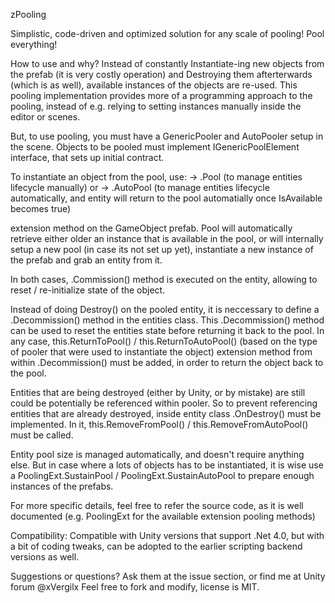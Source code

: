 zPooling

Simplistic, code-driven and optimized solution for any scale of pooling! Pool everything!

How to use and why?
         Instead of constantly Instantiate-ing new objects from the prefab (it is very costly operation) and Destroying them afterterwards (which is as well), available instances of the objects are re-used.
         This pooling implementation provides more of a programming approach to the pooling, instead of e.g. relying to setting instances manually inside the editor or scenes.

But, to use pooling, you must have a GenericPooler and AutoPooler setup in the scene.
Objects to be pooled must implement IGenericPoolElement interface, that sets up initial contract.
          
To instantiate an object from the pool, use:
        → .Pool<T> (to manage entities lifecycle manually) or
        → .AutoPool<T>  (to manage entities lifecycle automatically, and entity will return to the pool automatially once IsAvailable becomes true)

extension method on the GameObject prefab. Pool will automatically retrieve either older an instance that is available in the pool, or will internally setup a new pool (in case its not set up yet),
instantiate a new instance of the prefab and grab an entity from it.

In both cases, .Commission() method is executed on the entity, allowing to reset / re-initialize state of the object.
       
Instead of doing Destroy() on the pooled entity, it is neccessary to define a .Decommission() method in the entities class. This .Decommission() method can be used to reset the entities state
before returning it back to the pool. In any case, this.ReturnToPool() / this.ReturnToAutoPool() (based on the type of pooler that were used to instantiate the object) extension method from
within .Decommission() must be added, in order to return the object back to the pool.

Entities that are being destroyed (either by Unity, or by mistake) are still could be potentially be referenced within pooler. So to prevent referencing entities that are already destroyed, inside 
entity class .OnDestroy() must be implemented. In it, this.RemoveFromPool() / this.RemoveFromAutoPool() must be called.

Entity pool size is managed automatically, and doesn't require anything else. But in case where a lots of objects has to be instantiated, it is wise use a PoolingExt.SustainPool / PoolingExt.SustainAutoPool
to prepare enough instances of the prefabs.

For more specific details, feel free to refer the source code, as it is well documented (e.g. PoolingExt for the available extension pooling methods)
		
Compatibility: Compatible with Unity versions that support .Net 4.0, but with a bit of coding tweaks, can be adopted to the earlier scripting backend versions as well.

Suggestions or questions? Ask them at the issue section, or find me at Unity forum @xVergilx
Feel free to fork and modify, license is MIT.
